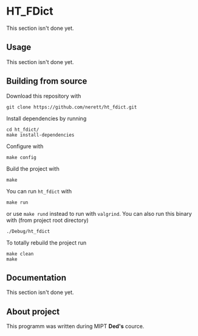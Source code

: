# HT_FDict
This section isn't done yet.

## Usage
This section isn't done yet.

## Building from source
Download this repository with

```
git clone https://github.com/nerett/ht_fdict.git
```

Install dependencies by running

```
cd ht_fdict/
make install-dependencies
```

Configure with

```
make config
```

Build the project with

```
make
```

You can run `ht_fdict` with

```
make run
```

or use `make rund` instead to run with `valgrind`.
You can also run this binary with (from project root directory)

```
./Debug/ht_fdict
```

To totally rebuild the project run

```
make clean
make
```

## Documentation
This section isn't done yet.

## About project
This programm was written during MIPT **Ded's** cource.
